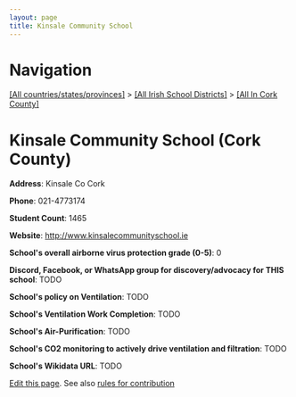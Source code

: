 ```yaml
---
layout: page
title: Kinsale Community School
---
```

# Navigation

[[All countries/states/provinces]](../../..) > [[All Irish School Districts]](../..) > [[All In Cork County]](..)

# Kinsale Community School (Cork County)

**Address**: Kinsale Co Cork

**Phone**: 021-4773174

**Student Count**: 1465

**Website**: <http://www.kinsalecommunityschool.ie>

**School's overall airborne virus protection grade (0-5)**: 0

**Discord, Facebook, or WhatsApp group for discovery/advocacy for THIS school**: TODO

**School's policy on Ventilation**: TODO

**School's Ventilation Work Completion**: TODO

**School's Air-Purification**: TODO

**School's CO2 monitoring to actively drive ventilation and filtration**: TODO

**School's Wikidata URL**: TODO


[Edit this page](https://github.com/ventilate-schools/Ireland/edit/main/./Cork_County/Kinsale_Community_School.md). See also [rules for contribution](../../../contribution-rules/)